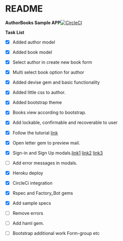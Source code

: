 # README

**AuthorBooks Sample APP**[![CircleCI](https://circleci.com/gh/kaushikhande/AuthorBook.svg?style=svg)](https://circleci.com/gh/kaushikhande/AuthorBook)

**Task List**
- [x] Added author model
- [x] Added book model
- [x] Select author in create new book form
- [x] Multi select book option for author
- [x] Added devise gem and basic functionality
- [x] Added little css to author.
- [x] Added bootstrap theme
- [x] Books view according to bootstrap.
- [x] Add lockable, confirmable and recoverable to user
- [x] Follow the tutorial [link](https://www.sitepoint.com/devise-authentication-in-depth/)
- [x] Open letter gem to preview mail.
- [x] Sign-in and Sign Up modals.[link1](https://strandcode.com/2013/08/23/embedding-devise-forms-in-twitter-bootstrap-modals/) [link2](https://medium.com/@twitting4fun/rails-4-ajax-login-using-devise-b279d90934af) [link3](https://blog.andrewray.me/how-to-set-up-devise-ajax-authentication-with-rails-4-0/)
- [ ] Add error messages in modals.
- [x] Heroku deploy
- [x] CircleCi integration
- [x] Rspec and Factory_Bot gems
- [x] Add sample specs
- [ ] Remove errors
- [ ] Add haml gem.
- [ ] Bootstrap additional work Form-group etc

